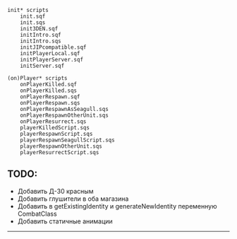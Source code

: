 ```
init* scripts
    init.sqf
    init.sqs
    init3DEN.sqf
    initIntro.sqf
    initIntro.sqs
    initJIPcompatible.sqf
    initPlayerLocal.sqf
    initPlayerServer.sqf
    initServer.sqf

(on)Player* scripts
    onPlayerKilled.sqf
    onPlayerKilled.sqs
    onPlayerRespawn.sqf
    onPlayerRespawn.sqs
    onPlayerRespawnAsSeagull.sqs
    onPlayerRespawnOtherUnit.sqs
    onPlayerResurrect.sqs
    playerKilledScript.sqs
    playerRespawnScript.sqs
    playerRespawnSeagullScript.sqs
    playerRespawnOtherUnit.sqs
    playerResurrectScript.sqs
```


## TODO:
* Добавить Д-30 красным
* Добавить глушители в оба магазина
* Добавить в getExistingIdentity и generateNewIdentity переменную CombatClass
* Добавить статичные анимации
---
<!-- DONE: -->
<!-- Отключил анимацию попадания по игроку -->
<!-- Отключил подавление себя во время стрельбы -->
<!-- Отключил медицинское ИИ -->
<!-- Включил addon options для меню взаимодействия -->
<!-- Добавил сапёрные лопаты всем классам -->
<!-- Добавил рации сторон -->
<!-- Добавил в арсенал базовый список предметов в дополнение к предметам комплекта -->
<!-- Подключил ещё два headless клиента для распределения нагрузки -->